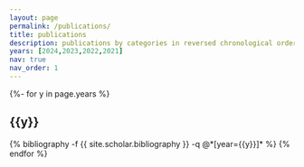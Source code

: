 ```yaml
---
layout: page
permalink: /publications/
title: publications
description: publications by categories in reversed chronological order. Full publication list can be found in [my Google scholar](https://scholar.google.com/citations?user=OZeSbMEAAAAJ&hl=zh-CN). 
years: [2024,2023,2022,2021]
nav: true
nav_order: 1
---
```

<!-- _pages/publications.md -->
<div class="publications">

{%- for y in page.years %}
  <h2 class="year">{{y}}</h2>
  {% bibliography -f {{ site.scholar.bibliography }} -q @*[year={{y}}]* %}
{% endfor %}

</div>
